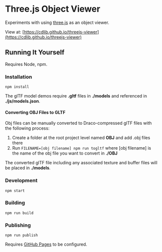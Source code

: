 # Three.js Object Viewer

Experiments with using [three.js](https://threejs.org) as an object viewer.

View at: [https://cdlib.github.io/threejs-viewer](https://cdlib.github.io/threejs-viewer)

## Running It Yourself

Requires Node, npm.

### Installation

`npm install`

The glTF model demos require **.gltf** files in **./models** and referenced in **./js/models.json**.

#### Converting OBJ Files to GLTF

Obj files can be manually converted to Draco-compressed glTF files with the following process:

1. Create a folder at the root project level named **OBJ** and add .obj files there
2. Run `FILENAME=[obj filename] npm run togltf` where [obj filename] is the name of the obj file you want to convert in **./OBJ**

The converted glTF file including any associated texture and buffer files will be placed in **./models**.

### Development

`npm start`

### Building

`npm run build`

### Publishing

`npm run publish`

Requires [GitHub Pages](https://pages.github.com) to be configured.
